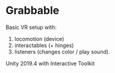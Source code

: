 # Grabbable

Basic VR setup with:
1. locomotion (device)
2. interactables (+ hinges)
3. listeners (changes color / play sound). 

Unity 2019.4 with Interactive Toolkit
